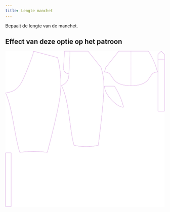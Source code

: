 ```yaml
---
title: Lengte manchet
---
```


Bepaalt de lengte van de manchet.



## Effect van deze optie op het patroon
![Deze afbeelding toont het effect van deze optie door meerdere varianten die een andere waarde hebben voor deze optie te vervangen](cornelius_kneetobelow_sample.svg "Effect van deze optie op het patroon")